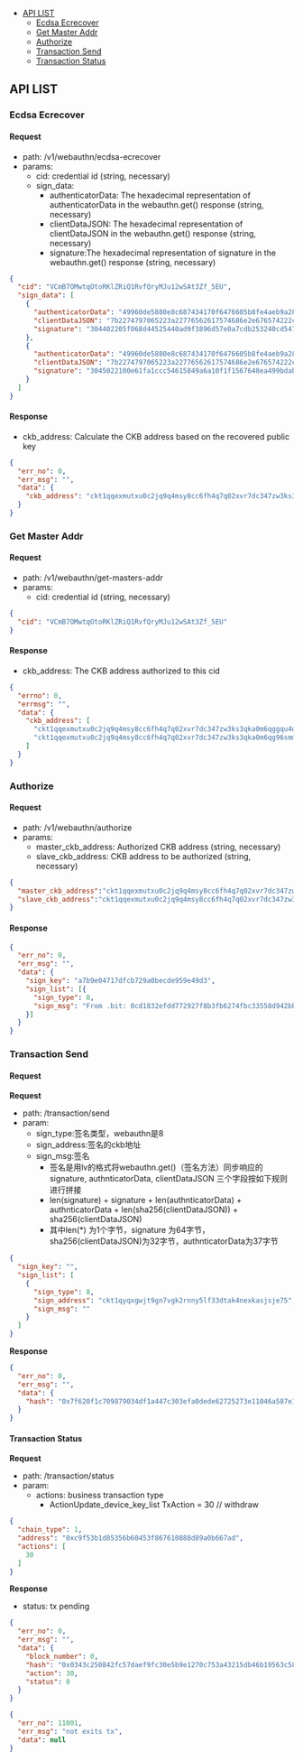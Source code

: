 * [API LIST](#api-list)
    * [Ecdsa Ecrecover](#ecdsa-ecrecover)
    * [Get Master Addr](#get-masters-addr)
    * [Authorize](#authorize)
    * [Transaction Send](#transaction-send)
    * [Transaction Status](#transaction-status)
## API LIST
### Ecdsa Ecrecover

#### Request

* path: /v1/webauthn/ecdsa-ecrecover
* params:
  * cid: credential id  (string, necessary)
  * sign_data:
    * authenticatorData: The hexadecimal representation of authenticatorData in the webauthn.get() response   (string, necessary)
    * clientDataJSON: The hexadecimal representation of clientDataJSON in the webauthn.get() response  (string, necessary)
    * signature:The hexadecimal representation of signature in the webauthn.get() response  (string, necessary)

```json
{
  "cid": "VCmB7OMwtqOtoRKlZRiQ1RvfQryMJu12wSAt3Zf_5EU",
  "sign_data": [
    {
      "authenticatorData": "49960de5880e8c687434170f6476605b8fe4aeb9a28632c7995cf3ba831d97630500000000",
      "clientDataJSON": "7b2274797065223a22776562617574686e2e676574222c226368616c6c656e6765223a2259574a6a222c226f726967696e223a22687474703a2f2f6c6f63616c686f7374222c2263726f73734f726967696e223a66616c73657d",
      "signature": "304402205f068d44525440ad9f3896d57e0a7cdb253240cd54726aa5e7bb2c7044228871022064706d26ec7bfb19f9d35d19117d1e879c5b8be3dec8f0e83aa0e47b9034c3f7"
    },
    {
      "authenticatorData": "49960de5880e8c687434170f6476605b8fe4aeb9a28632c7995cf3ba831d97630500000000",
      "clientDataJSON": "7b2274797065223a22776562617574686e2e676574222c226368616c6c656e6765223a2259574a6a222c226f726967696e223a22687474703a2f2f6c6f63616c686f7374222c2263726f73734f726967696e223a66616c73657d",
      "signature": "3045022100e61fa1ccc54615849a6a10f1f1567648ea499bdab0136e6162c3f59a94bb8c5a022016f9009bad0435acb2ccdf1a3beb40a01ea359a1283ba62db5c04e4402bcfb4d"
    }
  ]
}
```

#### Response
* ckb_address: Calculate the CKB address based on the recovered public key
```json
{
  "err_no": 0,
  "err_msg": "",
  "data": {
    "ckb_address": "ckt1qqexmutxu0c2jq9q4msy8cc6fh4q7q02xvr7dc347zw3ks3qka0m6qggqu4qyfuzauwmj9k6qeenhmyt039rhu5xaqyqw2szy7pw78dezmdqvuemaj9hcj3m72rwsv94j9m"
  }
}
```

### Get Master Addr

#### Request

* path: /v1/webauthn/get-masters-addr
* params:
    * cid: credential id (string, necessary)
```json
{
  "cid": "VCmB7OMwtqOtoRKlZRiQ1RvfQryMJu12wSAt3Zf_5EU"
}
```

#### Response
* ckb_address: The CKB address authorized to this cid
```json
{
  "errno": 0,
  "errmsg": "",
  "data": {
    "ckb_address": [
      "ckt1qqexmutxu0c2jq9q4msy8cc6fh4q7q02xvr7dc347zw3ks3qka0m6qggqu4qyfuzauwmj9k6qeenhmyt039rhu5xaqyqw2szy7pw78dezmdqvuemaj9hcj3m72rwsv94j9m",
      "ckt1qqexmutxu0c2jq9q4msy8cc6fh4q7q02xvr7dc347zw3ks3qka0m6qg96smm36w2zm7wyjlnykrkps6kwg2zz0z6qh2r0w8fegt0ecjt7vjcwcxr2eepggfutgvl8jl7"
    ]
  }
}
```

### Authorize

#### Request

* path: /v1/webauthn/authorize
* params:
    * master_ckb_address: Authorized CKB address (string, necessary)
    * slave_ckb_address: CKB address to be authorized (string, necessary)
```json
{
  "master_ckb_address":"ckt1qqexmutxu0c2jq9q4msy8cc6fh4q7q02xvr7dc347zw3ks3qka0m6qggqu4qyfuzauwmj9k6qeenhmyt039rhu5xaqyqw2szy7pw78dezmdqvuemaj9hcj3m72rwsv94j9m",
  "slave_ckb_address":"ckt1qqexmutxu0c2jq9q4msy8cc6fh4q7q02xvr7dc347zw3ks3qka0m6qggqu4qyfuzauwmj9k6qeenhmyt039rhu5xaqyqw2szy7pw78dezmdqvuemaj9hcj3m72rwsv94j9m"
}
```

#### Response

```json
{
  "err_no": 0,
  "err_msg": "",
  "data": {
    "sign_key": "a7b9e04717dfcb729a0becde959e49d3",
    "sign_list": [{
      "sign_type": 8,
      "sign_msg": "From .bit: 0cd1832efdd772927f8b3fb6274fbc33558d942bbfe19061daf19c456cea60af"
    }]
  }
}
```

### Transaction Send

#### Request
**Request**

* path: /transaction/send
* param:
  * sign_type:签名类型，webauthn是8
  * sign_address:签名的ckb地址
  * sign_msg:签名 
    * 签名是用lv的格式将webauthn.get()（签名方法）同步响应的signature, authnticatorData, clientDataJSON 三个字段按如下规则进行拼接
    * len(signature) + signature + len(authnticatorData) + authnticatorData + len(sha256(clientDataJSON)) + sha256(clientDataJSON)
    * 其中len(*) 为1个字节，signature 为64字节，sha256(clientDataJSON)为32字节，authnticatorData为37字节
```json
{
  "sign_key": "",
  "sign_list": [
    {
      "sign_type": 8,
      "sign_address": "ckt1qyqxgwjt9gn7vgk2rnny5lf33dtak4nexkasjsje75",
      "sign_msg": ""
    }
  ]
}
```

**Response**

```json
{
  "err_no": 0,
  "err_msg": "",
  "data": {
    "hash": "0x7f620f1c709879034df1a447c303efa0dede62725273e11046a587e174c46ff3"
  }
}
```

#### Transaction Status

**Request**

* path: /transaction/status
* param:
  * actions: business transaction type
    * ActionUpdate_device_key_list TxAction = 30  // withdraw

```json
{
  "chain_type": 1,
  "address": "0xc9f53b1d85356b60453f867610888d89a0b667ad",
  "actions": [
    30
  ]
}
```

**Response**
* status: tx pending

```json
{
  "err_no": 0,
  "err_msg": "",
  "data": {
    "block_number": 0,
    "hash": "0x0343c250842fc57daef9fc30e5b9e1270c753a43215db46b19563c588417fcae",
    "action": 30,
    "status": 0
  }
}
```

```json
{
  "err_no": 11001,
  "err_msg": "not exits tx",
  "data": null
}
```
